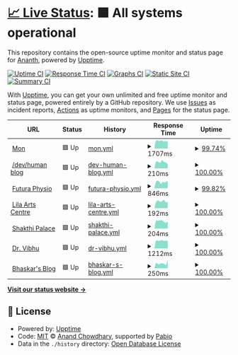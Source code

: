 # [📈 Live Status](https://upptime.kedi.dev): <!--live status--> **🟩 All systems operational**

This repository contains the open-source uptime monitor and status page for [Ananth](https://upptime.kedi.dev), powered by [Upptime](https://github.com/upptime/upptime).

[![Uptime CI](https://github.com/ananthb/upptime/workflows/Uptime%20CI/badge.svg)](https://github.com/ananthb/upptime/actions?query=workflow%3A%22Uptime+CI%22)
[![Response Time CI](https://github.com/ananthb/upptime/workflows/Response%20Time%20CI/badge.svg)](https://github.com/ananthb/upptime/actions?query=workflow%3A%22Response+Time+CI%22)
[![Graphs CI](https://github.com/ananthb/upptime/workflows/Graphs%20CI/badge.svg)](https://github.com/ananthb/upptime/actions?query=workflow%3A%22Graphs+CI%22)
[![Static Site CI](https://github.com/ananthb/upptime/workflows/Static%20Site%20CI/badge.svg)](https://github.com/ananthb/upptime/actions?query=workflow%3A%22Static+Site+CI%22)
[![Summary CI](https://github.com/ananthb/upptime/workflows/Summary%20CI/badge.svg)](https://github.com/ananthb/upptime/actions?query=workflow%3A%22Summary+CI%22)

With [Upptime](https://upptime.js.org), you can get your own unlimited and free uptime monitor and status page, powered entirely by a GitHub repository. We use [Issues](https://github.com/ananthb/upptime/issues) as incident reports, [Actions](https://github.com/ananthb/upptime/actions) as uptime monitors, and [Pages](https://upptime.kedi.dev) for the status page.

<!--start: status pages-->
<!-- This summary is generated by Upptime (https://github.com/upptime/upptime) -->
<!-- Do not edit this manually, your changes will be overwritten -->
<!-- prettier-ignore -->
| URL | Status | History | Response Time | Uptime |
| --- | ------ | ------- | ------------- | ------ |
| <img alt="" src="https://icons.duckduckgo.com/ip3/mon.tail42937.ts.net.ico" height="13"> [Mon](https://mon.tail42937.ts.net) | 🟩 Up | [mon.yml](https://github.com/ananthb/upptime/commits/HEAD/history/mon.yml) | <details><summary><img alt="Response time graph" src="./graphs/mon/response-time-week.png" height="20"> 1707ms</summary><br><a href="https://upptime.kedi.dev/history/mon"><img alt="Response time 1616" src="https://img.shields.io/endpoint?url=https%3A%2F%2Fraw.githubusercontent.com%2Fananthb%2Fupptime%2FHEAD%2Fapi%2Fmon%2Fresponse-time.json"></a><br><a href="https://upptime.kedi.dev/history/mon"><img alt="24-hour response time 1793" src="https://img.shields.io/endpoint?url=https%3A%2F%2Fraw.githubusercontent.com%2Fananthb%2Fupptime%2FHEAD%2Fapi%2Fmon%2Fresponse-time-day.json"></a><br><a href="https://upptime.kedi.dev/history/mon"><img alt="7-day response time 1707" src="https://img.shields.io/endpoint?url=https%3A%2F%2Fraw.githubusercontent.com%2Fananthb%2Fupptime%2FHEAD%2Fapi%2Fmon%2Fresponse-time-week.json"></a><br><a href="https://upptime.kedi.dev/history/mon"><img alt="30-day response time 1616" src="https://img.shields.io/endpoint?url=https%3A%2F%2Fraw.githubusercontent.com%2Fananthb%2Fupptime%2FHEAD%2Fapi%2Fmon%2Fresponse-time-month.json"></a><br><a href="https://upptime.kedi.dev/history/mon"><img alt="1-year response time 1616" src="https://img.shields.io/endpoint?url=https%3A%2F%2Fraw.githubusercontent.com%2Fananthb%2Fupptime%2FHEAD%2Fapi%2Fmon%2Fresponse-time-year.json"></a></details> | <details><summary><a href="https://upptime.kedi.dev/history/mon">99.74%</a></summary><a href="https://upptime.kedi.dev/history/mon"><img alt="All-time uptime 86.73%" src="https://img.shields.io/endpoint?url=https%3A%2F%2Fraw.githubusercontent.com%2Fananthb%2Fupptime%2FHEAD%2Fapi%2Fmon%2Fuptime.json"></a><br><a href="https://upptime.kedi.dev/history/mon"><img alt="24-hour uptime 99.23%" src="https://img.shields.io/endpoint?url=https%3A%2F%2Fraw.githubusercontent.com%2Fananthb%2Fupptime%2FHEAD%2Fapi%2Fmon%2Fuptime-day.json"></a><br><a href="https://upptime.kedi.dev/history/mon"><img alt="7-day uptime 99.74%" src="https://img.shields.io/endpoint?url=https%3A%2F%2Fraw.githubusercontent.com%2Fananthb%2Fupptime%2FHEAD%2Fapi%2Fmon%2Fuptime-week.json"></a><br><a href="https://upptime.kedi.dev/history/mon"><img alt="30-day uptime 86.73%" src="https://img.shields.io/endpoint?url=https%3A%2F%2Fraw.githubusercontent.com%2Fananthb%2Fupptime%2FHEAD%2Fapi%2Fmon%2Fuptime-month.json"></a><br><a href="https://upptime.kedi.dev/history/mon"><img alt="1-year uptime 86.73%" src="https://img.shields.io/endpoint?url=https%3A%2F%2Fraw.githubusercontent.com%2Fananthb%2Fupptime%2FHEAD%2Fapi%2Fmon%2Fuptime-year.json"></a></details>
| <img alt="" src="https://icons.duckduckgo.com/ip3/devhuman.net.ico" height="13"> [/dev/human blog](https://devhuman.net) | 🟩 Up | [dev-human-blog.yml](https://github.com/ananthb/upptime/commits/HEAD/history/dev-human-blog.yml) | <details><summary><img alt="Response time graph" src="./graphs/dev-human-blog/response-time-week.png" height="20"> 210ms</summary><br><a href="https://upptime.kedi.dev/history/dev-human-blog"><img alt="Response time 225" src="https://img.shields.io/endpoint?url=https%3A%2F%2Fraw.githubusercontent.com%2Fananthb%2Fupptime%2FHEAD%2Fapi%2Fdev-human-blog%2Fresponse-time.json"></a><br><a href="https://upptime.kedi.dev/history/dev-human-blog"><img alt="24-hour response time 148" src="https://img.shields.io/endpoint?url=https%3A%2F%2Fraw.githubusercontent.com%2Fananthb%2Fupptime%2FHEAD%2Fapi%2Fdev-human-blog%2Fresponse-time-day.json"></a><br><a href="https://upptime.kedi.dev/history/dev-human-blog"><img alt="7-day response time 210" src="https://img.shields.io/endpoint?url=https%3A%2F%2Fraw.githubusercontent.com%2Fananthb%2Fupptime%2FHEAD%2Fapi%2Fdev-human-blog%2Fresponse-time-week.json"></a><br><a href="https://upptime.kedi.dev/history/dev-human-blog"><img alt="30-day response time 225" src="https://img.shields.io/endpoint?url=https%3A%2F%2Fraw.githubusercontent.com%2Fananthb%2Fupptime%2FHEAD%2Fapi%2Fdev-human-blog%2Fresponse-time-month.json"></a><br><a href="https://upptime.kedi.dev/history/dev-human-blog"><img alt="1-year response time 225" src="https://img.shields.io/endpoint?url=https%3A%2F%2Fraw.githubusercontent.com%2Fananthb%2Fupptime%2FHEAD%2Fapi%2Fdev-human-blog%2Fresponse-time-year.json"></a></details> | <details><summary><a href="https://upptime.kedi.dev/history/dev-human-blog">100.00%</a></summary><a href="https://upptime.kedi.dev/history/dev-human-blog"><img alt="All-time uptime 99.76%" src="https://img.shields.io/endpoint?url=https%3A%2F%2Fraw.githubusercontent.com%2Fananthb%2Fupptime%2FHEAD%2Fapi%2Fdev-human-blog%2Fuptime.json"></a><br><a href="https://upptime.kedi.dev/history/dev-human-blog"><img alt="24-hour uptime 100.00%" src="https://img.shields.io/endpoint?url=https%3A%2F%2Fraw.githubusercontent.com%2Fananthb%2Fupptime%2FHEAD%2Fapi%2Fdev-human-blog%2Fuptime-day.json"></a><br><a href="https://upptime.kedi.dev/history/dev-human-blog"><img alt="7-day uptime 100.00%" src="https://img.shields.io/endpoint?url=https%3A%2F%2Fraw.githubusercontent.com%2Fananthb%2Fupptime%2FHEAD%2Fapi%2Fdev-human-blog%2Fuptime-week.json"></a><br><a href="https://upptime.kedi.dev/history/dev-human-blog"><img alt="30-day uptime 100.00%" src="https://img.shields.io/endpoint?url=https%3A%2F%2Fraw.githubusercontent.com%2Fananthb%2Fupptime%2FHEAD%2Fapi%2Fdev-human-blog%2Fuptime-month.json"></a><br><a href="https://upptime.kedi.dev/history/dev-human-blog"><img alt="1-year uptime 99.76%" src="https://img.shields.io/endpoint?url=https%3A%2F%2Fraw.githubusercontent.com%2Fananthb%2Fupptime%2FHEAD%2Fapi%2Fdev-human-blog%2Fuptime-year.json"></a></details>
| <img alt="" src="https://icons.duckduckgo.com/ip3/futuraphysio.com.ico" height="13"> [Futura Physio](https://futuraphysio.com) | 🟩 Up | [futura-physio.yml](https://github.com/ananthb/upptime/commits/HEAD/history/futura-physio.yml) | <details><summary><img alt="Response time graph" src="./graphs/futura-physio/response-time-week.png" height="20"> 846ms</summary><br><a href="https://upptime.kedi.dev/history/futura-physio"><img alt="Response time 1398" src="https://img.shields.io/endpoint?url=https%3A%2F%2Fraw.githubusercontent.com%2Fananthb%2Fupptime%2FHEAD%2Fapi%2Ffutura-physio%2Fresponse-time.json"></a><br><a href="https://upptime.kedi.dev/history/futura-physio"><img alt="24-hour response time 943" src="https://img.shields.io/endpoint?url=https%3A%2F%2Fraw.githubusercontent.com%2Fananthb%2Fupptime%2FHEAD%2Fapi%2Ffutura-physio%2Fresponse-time-day.json"></a><br><a href="https://upptime.kedi.dev/history/futura-physio"><img alt="7-day response time 846" src="https://img.shields.io/endpoint?url=https%3A%2F%2Fraw.githubusercontent.com%2Fananthb%2Fupptime%2FHEAD%2Fapi%2Ffutura-physio%2Fresponse-time-week.json"></a><br><a href="https://upptime.kedi.dev/history/futura-physio"><img alt="30-day response time 1398" src="https://img.shields.io/endpoint?url=https%3A%2F%2Fraw.githubusercontent.com%2Fananthb%2Fupptime%2FHEAD%2Fapi%2Ffutura-physio%2Fresponse-time-month.json"></a><br><a href="https://upptime.kedi.dev/history/futura-physio"><img alt="1-year response time 1398" src="https://img.shields.io/endpoint?url=https%3A%2F%2Fraw.githubusercontent.com%2Fananthb%2Fupptime%2FHEAD%2Fapi%2Ffutura-physio%2Fresponse-time-year.json"></a></details> | <details><summary><a href="https://upptime.kedi.dev/history/futura-physio">99.82%</a></summary><a href="https://upptime.kedi.dev/history/futura-physio"><img alt="All-time uptime 99.88%" src="https://img.shields.io/endpoint?url=https%3A%2F%2Fraw.githubusercontent.com%2Fananthb%2Fupptime%2FHEAD%2Fapi%2Ffutura-physio%2Fuptime.json"></a><br><a href="https://upptime.kedi.dev/history/futura-physio"><img alt="24-hour uptime 100.00%" src="https://img.shields.io/endpoint?url=https%3A%2F%2Fraw.githubusercontent.com%2Fananthb%2Fupptime%2FHEAD%2Fapi%2Ffutura-physio%2Fuptime-day.json"></a><br><a href="https://upptime.kedi.dev/history/futura-physio"><img alt="7-day uptime 99.82%" src="https://img.shields.io/endpoint?url=https%3A%2F%2Fraw.githubusercontent.com%2Fananthb%2Fupptime%2FHEAD%2Fapi%2Ffutura-physio%2Fuptime-week.json"></a><br><a href="https://upptime.kedi.dev/history/futura-physio"><img alt="30-day uptime 99.96%" src="https://img.shields.io/endpoint?url=https%3A%2F%2Fraw.githubusercontent.com%2Fananthb%2Fupptime%2FHEAD%2Fapi%2Ffutura-physio%2Fuptime-month.json"></a><br><a href="https://upptime.kedi.dev/history/futura-physio"><img alt="1-year uptime 99.86%" src="https://img.shields.io/endpoint?url=https%3A%2F%2Fraw.githubusercontent.com%2Fananthb%2Fupptime%2FHEAD%2Fapi%2Ffutura-physio%2Fuptime-year.json"></a></details>
| <img alt="" src="https://icons.duckduckgo.com/ip3/lilaartscentre.com.ico" height="13"> [Lila Arts Centre](https://lilaartscentre.com) | 🟩 Up | [lila-arts-centre.yml](https://github.com/ananthb/upptime/commits/HEAD/history/lila-arts-centre.yml) | <details><summary><img alt="Response time graph" src="./graphs/lila-arts-centre/response-time-week.png" height="20"> 192ms</summary><br><a href="https://upptime.kedi.dev/history/lila-arts-centre"><img alt="Response time 220" src="https://img.shields.io/endpoint?url=https%3A%2F%2Fraw.githubusercontent.com%2Fananthb%2Fupptime%2FHEAD%2Fapi%2Flila-arts-centre%2Fresponse-time.json"></a><br><a href="https://upptime.kedi.dev/history/lila-arts-centre"><img alt="24-hour response time 180" src="https://img.shields.io/endpoint?url=https%3A%2F%2Fraw.githubusercontent.com%2Fananthb%2Fupptime%2FHEAD%2Fapi%2Flila-arts-centre%2Fresponse-time-day.json"></a><br><a href="https://upptime.kedi.dev/history/lila-arts-centre"><img alt="7-day response time 192" src="https://img.shields.io/endpoint?url=https%3A%2F%2Fraw.githubusercontent.com%2Fananthb%2Fupptime%2FHEAD%2Fapi%2Flila-arts-centre%2Fresponse-time-week.json"></a><br><a href="https://upptime.kedi.dev/history/lila-arts-centre"><img alt="30-day response time 220" src="https://img.shields.io/endpoint?url=https%3A%2F%2Fraw.githubusercontent.com%2Fananthb%2Fupptime%2FHEAD%2Fapi%2Flila-arts-centre%2Fresponse-time-month.json"></a><br><a href="https://upptime.kedi.dev/history/lila-arts-centre"><img alt="1-year response time 220" src="https://img.shields.io/endpoint?url=https%3A%2F%2Fraw.githubusercontent.com%2Fananthb%2Fupptime%2FHEAD%2Fapi%2Flila-arts-centre%2Fresponse-time-year.json"></a></details> | <details><summary><a href="https://upptime.kedi.dev/history/lila-arts-centre">100.00%</a></summary><a href="https://upptime.kedi.dev/history/lila-arts-centre"><img alt="All-time uptime 99.74%" src="https://img.shields.io/endpoint?url=https%3A%2F%2Fraw.githubusercontent.com%2Fananthb%2Fupptime%2FHEAD%2Fapi%2Flila-arts-centre%2Fuptime.json"></a><br><a href="https://upptime.kedi.dev/history/lila-arts-centre"><img alt="24-hour uptime 100.00%" src="https://img.shields.io/endpoint?url=https%3A%2F%2Fraw.githubusercontent.com%2Fananthb%2Fupptime%2FHEAD%2Fapi%2Flila-arts-centre%2Fuptime-day.json"></a><br><a href="https://upptime.kedi.dev/history/lila-arts-centre"><img alt="7-day uptime 100.00%" src="https://img.shields.io/endpoint?url=https%3A%2F%2Fraw.githubusercontent.com%2Fananthb%2Fupptime%2FHEAD%2Fapi%2Flila-arts-centre%2Fuptime-week.json"></a><br><a href="https://upptime.kedi.dev/history/lila-arts-centre"><img alt="30-day uptime 100.00%" src="https://img.shields.io/endpoint?url=https%3A%2F%2Fraw.githubusercontent.com%2Fananthb%2Fupptime%2FHEAD%2Fapi%2Flila-arts-centre%2Fuptime-month.json"></a><br><a href="https://upptime.kedi.dev/history/lila-arts-centre"><img alt="1-year uptime 99.71%" src="https://img.shields.io/endpoint?url=https%3A%2F%2Fraw.githubusercontent.com%2Fananthb%2Fupptime%2FHEAD%2Fapi%2Flila-arts-centre%2Fuptime-year.json"></a></details>
| <img alt="" src="https://icons.duckduckgo.com/ip3/shakthipalace.com.ico" height="13"> [Shakthi Palace](https://shakthipalace.com) | 🟩 Up | [shakthi-palace.yml](https://github.com/ananthb/upptime/commits/HEAD/history/shakthi-palace.yml) | <details><summary><img alt="Response time graph" src="./graphs/shakthi-palace/response-time-week.png" height="20"> 204ms</summary><br><a href="https://upptime.kedi.dev/history/shakthi-palace"><img alt="Response time 227" src="https://img.shields.io/endpoint?url=https%3A%2F%2Fraw.githubusercontent.com%2Fananthb%2Fupptime%2FHEAD%2Fapi%2Fshakthi-palace%2Fresponse-time.json"></a><br><a href="https://upptime.kedi.dev/history/shakthi-palace"><img alt="24-hour response time 192" src="https://img.shields.io/endpoint?url=https%3A%2F%2Fraw.githubusercontent.com%2Fananthb%2Fupptime%2FHEAD%2Fapi%2Fshakthi-palace%2Fresponse-time-day.json"></a><br><a href="https://upptime.kedi.dev/history/shakthi-palace"><img alt="7-day response time 204" src="https://img.shields.io/endpoint?url=https%3A%2F%2Fraw.githubusercontent.com%2Fananthb%2Fupptime%2FHEAD%2Fapi%2Fshakthi-palace%2Fresponse-time-week.json"></a><br><a href="https://upptime.kedi.dev/history/shakthi-palace"><img alt="30-day response time 227" src="https://img.shields.io/endpoint?url=https%3A%2F%2Fraw.githubusercontent.com%2Fananthb%2Fupptime%2FHEAD%2Fapi%2Fshakthi-palace%2Fresponse-time-month.json"></a><br><a href="https://upptime.kedi.dev/history/shakthi-palace"><img alt="1-year response time 227" src="https://img.shields.io/endpoint?url=https%3A%2F%2Fraw.githubusercontent.com%2Fananthb%2Fupptime%2FHEAD%2Fapi%2Fshakthi-palace%2Fresponse-time-year.json"></a></details> | <details><summary><a href="https://upptime.kedi.dev/history/shakthi-palace">100.00%</a></summary><a href="https://upptime.kedi.dev/history/shakthi-palace"><img alt="All-time uptime 99.82%" src="https://img.shields.io/endpoint?url=https%3A%2F%2Fraw.githubusercontent.com%2Fananthb%2Fupptime%2FHEAD%2Fapi%2Fshakthi-palace%2Fuptime.json"></a><br><a href="https://upptime.kedi.dev/history/shakthi-palace"><img alt="24-hour uptime 100.00%" src="https://img.shields.io/endpoint?url=https%3A%2F%2Fraw.githubusercontent.com%2Fananthb%2Fupptime%2FHEAD%2Fapi%2Fshakthi-palace%2Fuptime-day.json"></a><br><a href="https://upptime.kedi.dev/history/shakthi-palace"><img alt="7-day uptime 100.00%" src="https://img.shields.io/endpoint?url=https%3A%2F%2Fraw.githubusercontent.com%2Fananthb%2Fupptime%2FHEAD%2Fapi%2Fshakthi-palace%2Fuptime-week.json"></a><br><a href="https://upptime.kedi.dev/history/shakthi-palace"><img alt="30-day uptime 100.00%" src="https://img.shields.io/endpoint?url=https%3A%2F%2Fraw.githubusercontent.com%2Fananthb%2Fupptime%2FHEAD%2Fapi%2Fshakthi-palace%2Fuptime-month.json"></a><br><a href="https://upptime.kedi.dev/history/shakthi-palace"><img alt="1-year uptime 99.80%" src="https://img.shields.io/endpoint?url=https%3A%2F%2Fraw.githubusercontent.com%2Fananthb%2Fupptime%2FHEAD%2Fapi%2Fshakthi-palace%2Fuptime-year.json"></a></details>
| <img alt="" src="https://icons.duckduckgo.com/ip3/drvibhu.com.ico" height="13"> [Dr. Vibhu](https://drvibhu.com) | 🟩 Up | [dr-vibhu.yml](https://github.com/ananthb/upptime/commits/HEAD/history/dr-vibhu.yml) | <details><summary><img alt="Response time graph" src="./graphs/dr-vibhu/response-time-week.png" height="20"> 1212ms</summary><br><a href="https://upptime.kedi.dev/history/dr-vibhu"><img alt="Response time 1253" src="https://img.shields.io/endpoint?url=https%3A%2F%2Fraw.githubusercontent.com%2Fananthb%2Fupptime%2FHEAD%2Fapi%2Fdr-vibhu%2Fresponse-time.json"></a><br><a href="https://upptime.kedi.dev/history/dr-vibhu"><img alt="24-hour response time 1187" src="https://img.shields.io/endpoint?url=https%3A%2F%2Fraw.githubusercontent.com%2Fananthb%2Fupptime%2FHEAD%2Fapi%2Fdr-vibhu%2Fresponse-time-day.json"></a><br><a href="https://upptime.kedi.dev/history/dr-vibhu"><img alt="7-day response time 1212" src="https://img.shields.io/endpoint?url=https%3A%2F%2Fraw.githubusercontent.com%2Fananthb%2Fupptime%2FHEAD%2Fapi%2Fdr-vibhu%2Fresponse-time-week.json"></a><br><a href="https://upptime.kedi.dev/history/dr-vibhu"><img alt="30-day response time 1253" src="https://img.shields.io/endpoint?url=https%3A%2F%2Fraw.githubusercontent.com%2Fananthb%2Fupptime%2FHEAD%2Fapi%2Fdr-vibhu%2Fresponse-time-month.json"></a><br><a href="https://upptime.kedi.dev/history/dr-vibhu"><img alt="1-year response time 1253" src="https://img.shields.io/endpoint?url=https%3A%2F%2Fraw.githubusercontent.com%2Fananthb%2Fupptime%2FHEAD%2Fapi%2Fdr-vibhu%2Fresponse-time-year.json"></a></details> | <details><summary><a href="https://upptime.kedi.dev/history/dr-vibhu">100.00%</a></summary><a href="https://upptime.kedi.dev/history/dr-vibhu"><img alt="All-time uptime 98.64%" src="https://img.shields.io/endpoint?url=https%3A%2F%2Fraw.githubusercontent.com%2Fananthb%2Fupptime%2FHEAD%2Fapi%2Fdr-vibhu%2Fuptime.json"></a><br><a href="https://upptime.kedi.dev/history/dr-vibhu"><img alt="24-hour uptime 100.00%" src="https://img.shields.io/endpoint?url=https%3A%2F%2Fraw.githubusercontent.com%2Fananthb%2Fupptime%2FHEAD%2Fapi%2Fdr-vibhu%2Fuptime-day.json"></a><br><a href="https://upptime.kedi.dev/history/dr-vibhu"><img alt="7-day uptime 100.00%" src="https://img.shields.io/endpoint?url=https%3A%2F%2Fraw.githubusercontent.com%2Fananthb%2Fupptime%2FHEAD%2Fapi%2Fdr-vibhu%2Fuptime-week.json"></a><br><a href="https://upptime.kedi.dev/history/dr-vibhu"><img alt="30-day uptime 100.00%" src="https://img.shields.io/endpoint?url=https%3A%2F%2Fraw.githubusercontent.com%2Fananthb%2Fupptime%2FHEAD%2Fapi%2Fdr-vibhu%2Fuptime-month.json"></a><br><a href="https://upptime.kedi.dev/history/dr-vibhu"><img alt="1-year uptime 98.64%" src="https://img.shields.io/endpoint?url=https%3A%2F%2Fraw.githubusercontent.com%2Fananthb%2Fupptime%2FHEAD%2Fapi%2Fdr-vibhu%2Fuptime-year.json"></a></details>
| <img alt="" src="https://icons.duckduckgo.com/ip3/bhaskararaman.com.ico" height="13"> [Bhaskar's Blog](https://bhaskararaman.com) | 🟩 Up | [bhaskar-s-blog.yml](https://github.com/ananthb/upptime/commits/HEAD/history/bhaskar-s-blog.yml) | <details><summary><img alt="Response time graph" src="./graphs/bhaskar-s-blog/response-time-week.png" height="20"> 250ms</summary><br><a href="https://upptime.kedi.dev/history/bhaskar-s-blog"><img alt="Response time 256" src="https://img.shields.io/endpoint?url=https%3A%2F%2Fraw.githubusercontent.com%2Fananthb%2Fupptime%2FHEAD%2Fapi%2Fbhaskar-s-blog%2Fresponse-time.json"></a><br><a href="https://upptime.kedi.dev/history/bhaskar-s-blog"><img alt="24-hour response time 421" src="https://img.shields.io/endpoint?url=https%3A%2F%2Fraw.githubusercontent.com%2Fananthb%2Fupptime%2FHEAD%2Fapi%2Fbhaskar-s-blog%2Fresponse-time-day.json"></a><br><a href="https://upptime.kedi.dev/history/bhaskar-s-blog"><img alt="7-day response time 250" src="https://img.shields.io/endpoint?url=https%3A%2F%2Fraw.githubusercontent.com%2Fananthb%2Fupptime%2FHEAD%2Fapi%2Fbhaskar-s-blog%2Fresponse-time-week.json"></a><br><a href="https://upptime.kedi.dev/history/bhaskar-s-blog"><img alt="30-day response time 256" src="https://img.shields.io/endpoint?url=https%3A%2F%2Fraw.githubusercontent.com%2Fananthb%2Fupptime%2FHEAD%2Fapi%2Fbhaskar-s-blog%2Fresponse-time-month.json"></a><br><a href="https://upptime.kedi.dev/history/bhaskar-s-blog"><img alt="1-year response time 256" src="https://img.shields.io/endpoint?url=https%3A%2F%2Fraw.githubusercontent.com%2Fananthb%2Fupptime%2FHEAD%2Fapi%2Fbhaskar-s-blog%2Fresponse-time-year.json"></a></details> | <details><summary><a href="https://upptime.kedi.dev/history/bhaskar-s-blog">100.00%</a></summary><a href="https://upptime.kedi.dev/history/bhaskar-s-blog"><img alt="All-time uptime 100.00%" src="https://img.shields.io/endpoint?url=https%3A%2F%2Fraw.githubusercontent.com%2Fananthb%2Fupptime%2FHEAD%2Fapi%2Fbhaskar-s-blog%2Fuptime.json"></a><br><a href="https://upptime.kedi.dev/history/bhaskar-s-blog"><img alt="24-hour uptime 100.00%" src="https://img.shields.io/endpoint?url=https%3A%2F%2Fraw.githubusercontent.com%2Fananthb%2Fupptime%2FHEAD%2Fapi%2Fbhaskar-s-blog%2Fuptime-day.json"></a><br><a href="https://upptime.kedi.dev/history/bhaskar-s-blog"><img alt="7-day uptime 100.00%" src="https://img.shields.io/endpoint?url=https%3A%2F%2Fraw.githubusercontent.com%2Fananthb%2Fupptime%2FHEAD%2Fapi%2Fbhaskar-s-blog%2Fuptime-week.json"></a><br><a href="https://upptime.kedi.dev/history/bhaskar-s-blog"><img alt="30-day uptime 100.00%" src="https://img.shields.io/endpoint?url=https%3A%2F%2Fraw.githubusercontent.com%2Fananthb%2Fupptime%2FHEAD%2Fapi%2Fbhaskar-s-blog%2Fuptime-month.json"></a><br><a href="https://upptime.kedi.dev/history/bhaskar-s-blog"><img alt="1-year uptime 100.00%" src="https://img.shields.io/endpoint?url=https%3A%2F%2Fraw.githubusercontent.com%2Fananthb%2Fupptime%2FHEAD%2Fapi%2Fbhaskar-s-blog%2Fuptime-year.json"></a></details>

<!--end: status pages-->

[**Visit our status website →**](https://upptime.kedi.dev)

## 📄 License

- Powered by: [Upptime](https://github.com/upptime/upptime)
- Code: [MIT](./LICENSE) © [Anand Chowdhary](https://anandchowdhary.com), supported by [Pabio](https://pabio.com)
- Data in the `./history` directory: [Open Database License](https://opendatacommons.org/licenses/odbl/1-0/)
